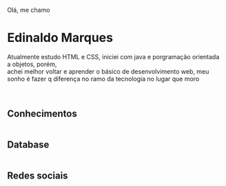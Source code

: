 Olá, me chamo <h1>Edinaldo Marques</h1>
<p> Atualmente estudo HTML e CSS, iniciei com java e porgramação orientada a objetos, porém, <br>
 achei melhor voltar e aprender o básico de desenvolvimento web, meu sonho é fazer q diferença no ramo da tecnologia no lugar que moro </p><br>
 <h2>Conhecimentos</h2>
    <img src="https://img.shields.io/badge/Java-ED8B00?style=for-the-badge&logo=java&logoColor=white" alt="">
    <br>
    <h2>Database</h2>
      <img src="https://img.shields.io/badge/Microsoft%20SQL%20Server-CC2927?style=for-the-badge&logo=microsoft%20sql%20server&logoColor=white" alt="">
      <br>
       <h2>Redes sociais</h2>
       <a href="https://www.linkedin.com/in/edinaldolouredomarques/" target="_blank" rel="external"><img src="https://img.shields.io/badge/LinkedIn-0077B5?style=for-the-badge&logo=linkedin&logoColor=white" alt=""></a>  <a href="https://www.facebook.com/edinaldo.louredomarques" target="_blank" rel="external"><img src="https://img.shields.io/badge/Facebook-1877F2?style=for-the-badge&logo=facebook&logoColor=white" alt=""></a>   <a href="https://img.shields.io/badge/Instagram-E4405F?style=for-the-badge&logo=instagram&logoColor=white" target="_blank" rel="external"><img src="https://img.shields.io/badge/Instagram-E4405F?style=for-the-badge&logo=instagram&logoColor=white" alt=""></a>
 


